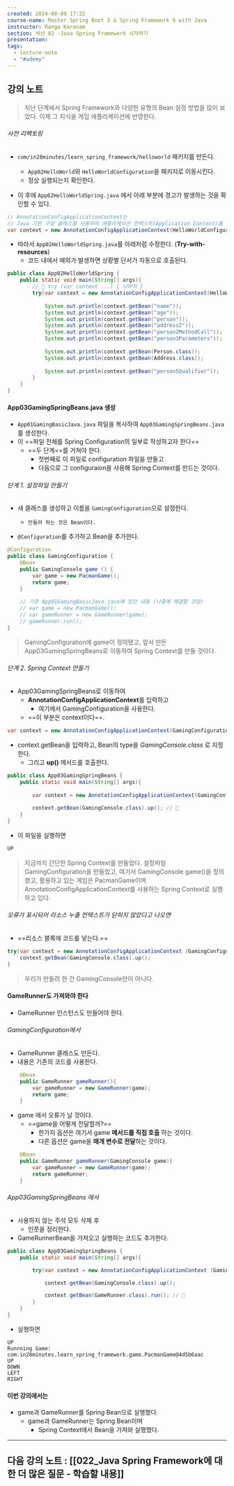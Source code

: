 ```yaml
---
created: 2024-08-09 17:22
course-name: Master Spring Boot 3 & Spring Framework 6 with Java
instructor: Ranga Karanam
section: 섹션 02 -Java Spring Framework 시작하기
presentation: 
tags:
  - lecture-note
  - "#udemy"
---
```

## 강의 노트
> 지난 단계에서 Spring Framework와 다양한 유형의 Bean 설정 방법을 많이 보았다.
> 	이제 그 지식을 게임 애플리케이션에 반영한다.

###### 사전 리팩토링
- `com/in28minutes/learn_spring_framework/helloworld` 패키지를 만든다.
	- `App02HelloWorld`와 `HelloWorldConfiguration`을 패키지로 이동시킨다.
	- 정상 실행되는지 확인한다.

- 이 후에 `App02HelloWorldSpring.java` 에서 아래 부분에 경고가 발생하는 것을 확인할 수 있다.
```java
// AnnotationConfigApplicationContext는
// Java 기반 구성 클래스를 사용하여 애플리케이션 컨텍스트(Application Context)를 구성하고 초기화하는 데 사용되는 클래스
var context = new AnnotationConfigApplicationContext(HelloWorldConfiguration.class)
```
- 따라서 `App02HelloWorldSpring.java`를 아래처럼 수정한다. (**Try-with-resources**)
	- 코드 내에서 예외가 발생하면 상황별 단서가 자동으로 호출된다.
```java
public class App02HelloWorldSpring {
    public static void main(String[] args){
	    // 📌 try (var context ...) { 나머지 }
        try(var context = new AnnotationConfigApplicationContext(HelloWorldConfiguration.class)){
	        
            System.out.println(context.getBean("name"));
            System.out.println(context.getBean("age"));
            System.out.println(context.getBean("person"));
            System.out.println(context.getBean("address2"));
            System.out.println(context.getBean("person2MethodCall"));
            System.out.println(context.getBean("person3Parameters"));
			
            System.out.println(context.getBean(Person.class));
            System.out.println(context.getBean(Address.class));
			
            System.out.println(context.getBean("person5Qualifier"));
        }
    }
}
```

#### App03GamingSpringBeans.java 생성
- `App01GamingBasicJava.java` 파일을 복사하여 `App03GamingSpringBeans.java`를 생성한다. 
- 이 ==파일 전체를 Spring Configuration의 일부로 작성하고자 한다==
	- ==두 단계==를 거쳐야 한다.
		- 첫번째로 이 파일로 configuration 파일을 만들고
		- 다음으로 그 configuraion을 사용해 Spring Context를 만드는 것이다.

###### 단계 1. 설정파일 만들기
- 새 클래스를 생성하고 이름을 `GamingConfiguration`으로 설정한다.
	- `만들려 하는 것은 Bean이다.`

- `@Configuration`를 추가하고 Bean을 추가한다.
```java
@Configuration
public class GamingConfiguration {
    @Bean
    public GamingConsole game () {
        var game = new PacmanGame();
        return game;
    }
    
	// 기존 App01GamingBasicJava.java에 있던 내용 (나중에 해결할 것임) 
	// var game = new PacmanGame();  
	// var gameRunner = new GameRunner(game);  
	// gameRunner.run();
}
```

> GamingConfiguration에 game이 정의됐고, 앞서 만든 App03GamingSpringBeans로 이동하여 Spring Context를 만들 것이다.


###### 단계 2. Spring Context 만들기
- App03GamingSpringBeans로 이동하여
	- **AnnotationConfigApplicationContext**를 입력하고
		- 여기에서 GamingConfiguration을 사용한다.
	- ==이 부분은 context이다==.
```java
var context = new AnnotationConfigApplicationContext(GamingConfiguration.class);
```

- context.getBean을 입력하고, Bean의 type을 *GamingConsole.class* 로 지정한다.
	- 그리고 **up()** 메서드를 호출한다.
```java
public class App03GamingSpringBeans {
    public static void main(String[] args){
		
        var context = new AnnotationConfigApplicationContext(GamingConfiguration.class);
		
        context.getBean(GamingConsole.class).up(); // 📌
    }
}
```

- 이 파일을 실행하면
```java
UP
```

> 지금까지 간단한 Spring Context를 만들었다.
> 설정파일 GamingConfiguration을 만들었고, 
> 	여기서 GamingConsole game()을 정의했고, 
> 	활용하고 있는 게임은 PacmanGame이며 
> 	AnnotationConfigApplicationContext를 사용하는 Spring Context로 실행하고 있다.


###### 오류가 표시되어 리소스 누출 컨텍스트가 닫히지 않았다고 나오면
- ==리소스 블록에 코드를 넣는다.==
```java
try(var context = new AnnotationConfigApplicationContext (GamingConfiguration.class)){
	context.getBean(GamingConsole.class).up();
}
```

> 우리가 만들려 한 건 GamingConsole만이 아니다.


#### GameRunner도 가져와야 한다
- GameRunner 인스턴스도 만들어야 한다.
###### GamingConfiguration에서
- GameRunner 클래스도 만든다.
- 내용은 기존의 코드를 사용한다.
```java
    @Bean
    public GameRunner gameRunner(){
        var gameRunner = new GameRunner(game);
        return game;
    }
```
- game 에서 오류가 날 것이다. 
	- ==game을 어떻게 전달할까?==
		- 한가지 옵션은 여기서 game **메서드를 직접 호출** 하는 것이다.
		- 다른 옵션은 game을 **매개 변수로 전달**하는 것이다.
```java
    @Bean
    public GameRunner gameRunner(GamingConsole game){
        var gameRunner = new GameRunner(game);
        return gameRunner;
    }
```

###### App03GamingSpringBeans 에서
- 사용하지 않는 주석 모두 삭제 후
	- 인풋을 정리한다.
- GameRunnerBean을 가져오고 실행하는 코드도 추가한다.
```java
public class App03GamingSpringBeans {
    public static void main(String[] args){

        try(var context = new AnnotationConfigApplicationContext (GamingConfiguration.class)){

            context.getBean(GamingConsole.class).up();

            context.getBean(GameRunner.class).run(); // 📌
        }
    }
}
```

- 실행하면
```
UP
Runnning Game: com.in28minutes.learn_spring_framework.game.PacmanGame@4d5b6aac
UP
DOWN
LEFT
RIGHT
```

#### 이번 강의에서는
- game과 GameRunner를 Spring Bean으로 실행했다.
	- game과 GameRunner는 Spring Bean이며 
		- Spring Context에서 Bean을 가져와 실행했다.
---
## 다음 강의 노트 : [[022_Java Spring Framework에 대한 더 많은 질문 - 학습할 내용]]
